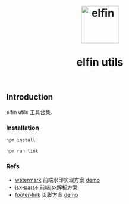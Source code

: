 <h1 align="center">
<br>
  <a href="https://github.com/XyyF/elfin-utils"><img src="https://rengarxiao.com/XyyF/images/elfin.png" alt="elfin" width=100"></a>
  <br>
    <br>
  elfin utils
  <br><br>
</h1>

## Introduction
elfin utils 工具合集.

### Installation

```js
npm install

npm run link
```

### Refs 
- [watermark](./packages/watermark/README.md) 前端水印实现方案 [demo](https://rengarxiao.com/elfin-utils/packages/watermark/elfin-demo/background.html)
- [jsx-parse](./packages/jsx-parse/README.md) 前端jsx解析方案
- [footer-link](./packages/footer-link/README.md) 页脚方案 [demo](https://rengarxiao.com/elfin-utils/packages/footer-link/elfin-demo/absolute.html)
